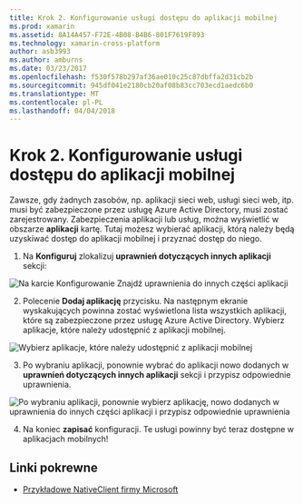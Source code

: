 ```yaml
---
title: Krok 2. Konfigurowanie usługi dostępu do aplikacji mobilnej
ms.prod: xamarin
ms.assetid: 8A14A457-F72E-4B08-B4B6-801F7619F893
ms.technology: xamarin-cross-platform
author: asb3993
ms.author: amburns
ms.date: 03/23/2017
ms.openlocfilehash: f530f578b297af36ae010c25c87dbffa2d31cb2b
ms.sourcegitcommit: 945df041e2180cb20af08b83cc703ecd1aedc6b0
ms.translationtype: MT
ms.contentlocale: pl-PL
ms.lasthandoff: 04/04/2018
---
```

# <a name="step-2-configure-service-access-for-mobile-application"></a>Krok 2. Konfigurowanie usługi dostępu do aplikacji mobilnej

Zawsze, gdy żadnych zasobów, np. aplikacji sieci web, usługi sieci web, itp. musi być zabezpieczone przez usługę Azure Active Directory, musi zostać zarejestrowany. Zabezpieczenia aplikacji lub usług, można wyświetlić w obszarze **aplikacji** kartę. Tutaj możesz wybierać aplikacji, którą należy będą uzyskiwać dostęp do aplikacji mobilnej i przyznać dostęp do niego.

1. Na **Konfiguruj** zlokalizuj **uprawnień dotyczących innych aplikacji** sekcji:

  ![](configure-images/2.1-configure.png "Na karcie Konfigurowanie Znajdź uprawnienia do innych części aplikacji")

2.  Polecenie **Dodaj aplikację** przycisku. Na następnym ekranie wyskakujących powinna zostać wyświetlona lista wszystkich aplikacji, które są zabezpieczone przez usługę Azure Active Directory. Wybierz aplikacje, które należy udostępnić z aplikacji mobilnej.

  ![](configure-images/2.2-add-application.png "Wybierz aplikacje, które należy udostępnić z aplikacji mobilnej")

3. Po wybraniu aplikacji, ponownie wybrać do aplikacji nowo dodanych w **uprawnień dotyczących innych aplikacji** sekcji i przypisz odpowiednie uprawnienia.

  ![](configure-images/2.3-permissions.png "Po wybraniu aplikacji, ponownie wybierz aplikację, nowo dodanych w uprawnienia do innych części aplikacji i przypisz odpowiednie uprawnienia")

4. Na koniec **zapisać** konfiguracji. Te usługi powinny być teraz dostępne w aplikacjach mobilnych!



## <a name="related-links"></a>Linki pokrewne

- [Przykładowe NativeClient firmy Microsoft](https://github.com/AzureADSamples/NativeClient-MultiTarget-DotNet)
